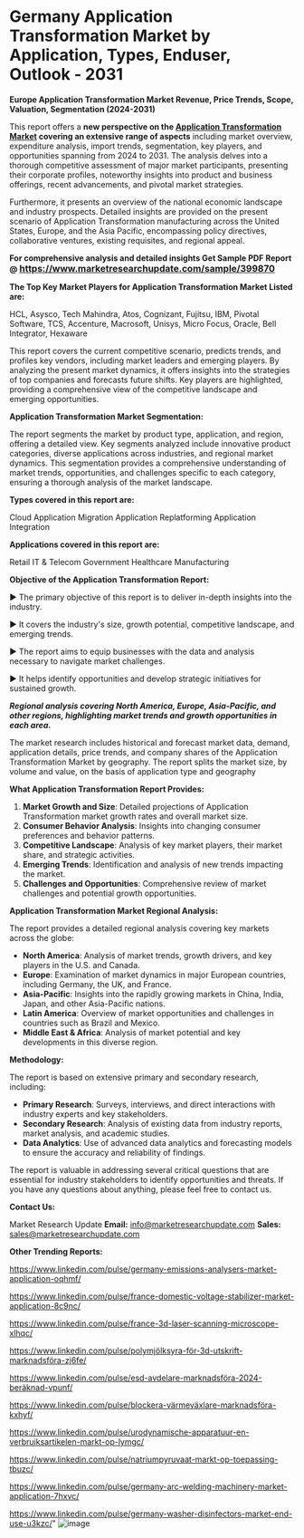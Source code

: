 # Germany Application Transformation Market by Application, Types, Enduser, Outlook - 2031

<strong>Europe Application Transformation Market Revenue, Price Trends, Scope, Valuation, Segmentation (2024-2031)</strong>

This report offers a <strong>new perspective on the <a href=https://www.marketresearchupdate.com/sample/399870>Application Transformation Market</a> covering an extensive range of aspects</strong> including market overview, expenditure analysis, import trends, segmentation, key players, and opportunities spanning from 2024 to 2031. The analysis delves into a thorough competitive assessment of major market participants, presenting their corporate profiles, noteworthy insights into product and business offerings, recent advancements, and pivotal market strategies.

Furthermore, it presents an overview of the national economic landscape and industry prospects. Detailed insights are provided on the present scenario of Application Transformation manufacturing across the United States, Europe, and the Asia Pacific, encompassing policy directives, collaborative ventures, existing requisites, and regional appeal.

<strong>For comprehensive analysis and detailed insights Get Sample PDF Report @ <a href=https://www.marketresearchupdate.com/sample/399870><font size=3 color=#0000ff>https://www.marketresearchupdate.com/sample/399870</font></a></strong>

<strong>The Top Key Market Players for Application Transformation Market Listed are:</strong>

HCL, Asysco, Tech Mahindra, Atos, Cognizant, Fujitsu, IBM, Pivotal Software, TCS, Accenture, Macrosoft, Unisys, Micro Focus, Oracle, Bell Integrator, Hexaware

This report covers the current competitive scenario, predicts trends, and profiles key vendors, including market leaders and emerging players. By analyzing the present market dynamics, it offers insights into the strategies of top companies and forecasts future shifts. Key players are highlighted, providing a comprehensive view of the competitive landscape and emerging opportunities.

<strong>Application Transformation Market Segmentation:</strong>

The report segments the market by product type, application, and region, offering a detailed view. Key segments analyzed include innovative product categories, diverse applications across industries, and regional market dynamics. This segmentation provides a comprehensive understanding of market trends, opportunities, and challenges specific to each category, ensuring a thorough analysis of the market landscape.

<strong>Types covered in this report are:</strong>

Cloud Application Migration
Application Replatforming
Application Integration

<strong>Applications covered in this report are:</strong>

Retail
IT & Telecom
Government
Healthcare
Manufacturing

<strong>Objective of the Application Transformation Report:</strong>

▶ The primary objective of this report is to deliver in-depth insights into the industry.

▶ It covers the industry's size, growth potential, competitive landscape, and emerging trends.

▶ The report aims to equip businesses with the data and analysis necessary to navigate market challenges.

▶ It helps identify opportunities and develop strategic initiatives for sustained growth.

<strong><em>Regional analysis covering North America, Europe, Asia-Pacific, and other regions, highlighting market trends and growth opportunities in each area.</em></strong>

The market research includes historical and forecast market data, demand, application details, price trends, and company shares of the Application Transformation Market by geography. The report splits the market size, by volume and value, on the basis of application type and geography

<strong>What Application Transformation Report Provides:</strong>
<ol>
  <li><strong>Market Growth and Size</strong>: Detailed projections of Application Transformation market growth rates and overall market size.</li>
  <li><strong>Consumer Behavior Analysis</strong>: Insights into changing consumer preferences and behavior patterns.</li>
  <li><strong>Competitive Landscape</strong>: Analysis of key market players, their market share, and strategic activities.</li>
  <li><strong>Emerging Trends</strong>: Identification and analysis of new trends impacting the market.</li>
  <li><strong>Challenges and Opportunities</strong>: Comprehensive review of market challenges and potential growth opportunities.</li>
</ol>

<strong>Application Transformation Market Regional Analysis:</strong>

The report provides a detailed regional analysis covering key markets across the globe:
<ul>
  <li><strong>North America</strong>: Analysis of market trends, growth drivers, and key players in the U.S. and Canada.</li>
  <li><strong>Europe</strong>: Examination of market dynamics in major European countries, including Germany, the UK, and France.</li>
  <li><strong>Asia-Pacific</strong>: Insights into the rapidly growing markets in China, India, Japan, and other Asia-Pacific nations.</li>
  <li><strong>Latin America</strong>: Overview of market opportunities and challenges in countries such as Brazil and Mexico.</li>
  <li><strong>Middle East &amp; Africa</strong>: Analysis of market potential and key developments in this diverse region.</li>
</ul>

<strong>Methodology:</strong>

The report is based on extensive primary and secondary research, including:
<ul>
  <li><strong>Primary Research</strong>: Surveys, interviews, and direct interactions with industry experts and key stakeholders.</li>
  <li><strong>Secondary Research</strong>: Analysis of existing data from industry reports, market analysis, and academic studies.</li>
  <li><strong>Data Analytics</strong>: Use of advanced data analytics and forecasting models to ensure the accuracy and reliability of findings.</li>
</ul>
The report is valuable in addressing several critical questions that are essential for industry stakeholders to identify opportunities and threats. If you have any questions about anything, please feel free to contact us.

<strong>Contact Us:</strong>

Market Research Update
<strong>Email:</strong> info@marketresearchupdate.com
<strong>Sales:</strong> sales@marketresearchupdate.com

<strong>Other Trending Reports:</strong>

<a href=https://www.linkedin.com/pulse/germany-emissions-analysers-market-application-oqhmf/>https://www.linkedin.com/pulse/germany-emissions-analysers-market-application-oqhmf/</a>

<a href=https://www.linkedin.com/pulse/france-domestic-voltage-stabilizer-market-application-8c9nc/>https://www.linkedin.com/pulse/france-domestic-voltage-stabilizer-market-application-8c9nc/</a>

<a href=https://www.linkedin.com/pulse/france-3d-laser-scanning-microscope-xlhqc/>https://www.linkedin.com/pulse/france-3d-laser-scanning-microscope-xlhqc/</a>

<a href=https://www.linkedin.com/pulse/polymjölksyra-för-3d-utskrift-marknadsföra-zj6fe/>https://www.linkedin.com/pulse/polymjölksyra-för-3d-utskrift-marknadsföra-zj6fe/</a>

<a href=https://www.linkedin.com/pulse/esd-avdelare-marknadsföra-2024-beräknad-vpunf/>https://www.linkedin.com/pulse/esd-avdelare-marknadsföra-2024-beräknad-vpunf/</a>

<a href=https://www.linkedin.com/pulse/blockera-värmeväxlare-marknadsföra-kxhyf/>https://www.linkedin.com/pulse/blockera-värmeväxlare-marknadsföra-kxhyf/</a>

<a href=https://www.linkedin.com/pulse/urodynamische-apparatuur-en-verbruiksartikelen-markt-op-lymgc/>https://www.linkedin.com/pulse/urodynamische-apparatuur-en-verbruiksartikelen-markt-op-lymgc/</a>

<a href=https://www.linkedin.com/pulse/natriumpyruvaat-markt-op-toepassing-tbuzc/>https://www.linkedin.com/pulse/natriumpyruvaat-markt-op-toepassing-tbuzc/</a>

<a href=https://www.linkedin.com/pulse/germany-arc-welding-machinery-market-application-7hxvc/>https://www.linkedin.com/pulse/germany-arc-welding-machinery-market-application-7hxvc/</a>

<a href=https://www.linkedin.com/pulse/germany-washer-disinfectors-market-end-use-u3kzc/>https://www.linkedin.com/pulse/germany-washer-disinfectors-market-end-use-u3kzc/</a>"
![image](https://github.com/user-attachments/assets/4273683d-0c30-4a5e-809e-27021d367695)
